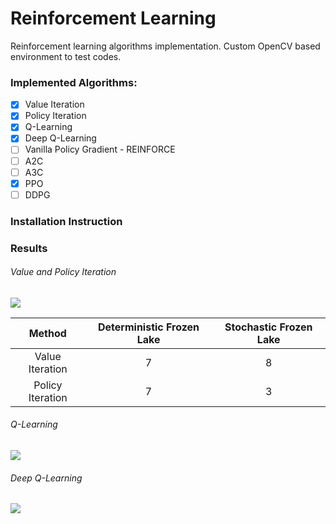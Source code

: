 # Reinforcement Learning
Reinforcement learning algorithms implementation. Custom OpenCV based environment to test codes.

### Implemented Algorithms:
- [x] Value Iteration
- [x] Policy Iteration
- [x] Q-Learning
- [x] Deep Q-Learning
- [ ] Vanilla Policy Gradient - REINFORCE
- [ ] A2C
- [ ] A3C
- [x]  PPO
- [ ] DDPG

### Installation Instruction


### Results
###### Value and Policy Iteration
![](https://github.com/khush3/rl_algorithms/blob/master/Results/Iter-Methods.gif)

|      Method      | Deterministic Frozen Lake | Stochastic Frozen Lake |
| :--------------: | :-----------------------: | :--------------------: |
| Value Iteration  |             7             |           8            |
| Policy Iteration |             7             |           3            |

  

###### Q-Learning
![](https://github.com/khush3/rl_algorithms/blob/master/Results/Q-Learning.gif)


###### Deep Q-Learning
![](https://github.com/khush3/rl_algorithms/blob/master/Results/Deep-Q-Learning.gif)
